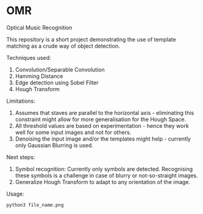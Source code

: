 # OMR
Optical Music Recognition



This repository is a short project demonstrating the use of template matching as a crude way of object detection.

Techniques used:

1. Convolution/Separable Convolution
2. Hamming Distance
3. Edge detection using Sobel Filter
4. Hough Transform

Limitations:

1. Assumes that staves are parallel to the horizontal axis - eliminating this constraint might allow for more generalisation for the Hough Space.
2. All threshold values are based on experimentation - hence they work well for some input images and not for others.
3. Denoising the input image and/or the templates might help - currently only Gaussian Blurring is used.

Next steps:

1. Symbol recognition: Currently only symbols are detected. Recognising these symbols is a challenge in case of blurry or not-so-straight images.
2. Generalize Hough Transform to adapt to any orientation of the image.


Usage:
```
python3 file_name.png
```
